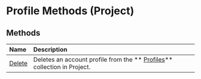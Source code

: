 
# Profile Methods (Project)

## Methods



|**Name**|**Description**|
|:-----|:-----|
| [Delete](61c3e2a8-2efd-36d7-2619-acbb7a055162.md)|Deletes an account profile from the  ** [Profiles](0e25c828-6482-4d68-f482-ae72c919f338.md)** collection in Project.|
